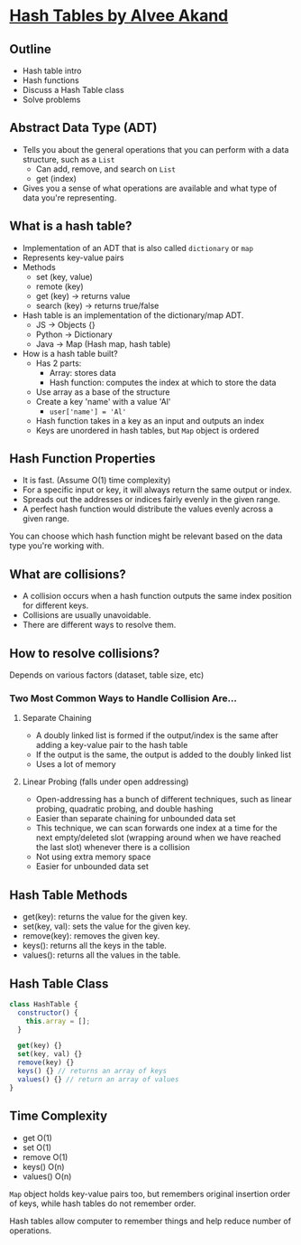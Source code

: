# [Hash Tables by Alvee Akand](https://docs.google.com/presentation/d/14SGqvWScvuQrWZqOzV_HasOTO7tnIlympT22ZnKpZHs/edit#slide=id.g35f391192_00)

## Outline

- Hash table intro
- Hash functions
- Discuss a Hash Table class
- Solve problems

## Abstract Data Type (ADT)

- Tells you about the general operations that you can perform with a data structure, such as a `List`
  - Can add, remove, and search on `List`
  - get (index)
- Gives you a sense of what operations are available and what type of data you're representing.

## What is a hash table?

- Implementation of an ADT that is also called `dictionary` or `map`
- Represents key-value pairs
- Methods
  - set (key, value)
  - remote (key)
  - get (key) -> returns value
  - search (key) -> returns true/false
- Hash table is an implementation of the dictionary/map ADT.
  - JS -> Objects {}
  - Python -> Dictionary
  - Java -> Map (Hash map, hash table)
- How is a hash table built?
  - Has 2 parts:
    - Array: stores data
    - Hash function: computes the index at which to store the data
  - Use array as a base of the structure
  - Create a key 'name' with a value 'Al'
    - `user['name'] = 'Al'`
  - Hash function takes in a key as an input and outputs an index
  - Keys are unordered in hash tables, but `Map` object is ordered

## Hash Function Properties

- It is fast. (Assume O(1) time complexity)
- For a specific input or key, it will always return the same output or index.
- Spreads out the addresses or indices fairly evenly in the given range.
- A perfect hash function would distribute the values evenly across a given range.

You can choose which hash function might be relevant based on the data type you're working with.

## What are collisions?

- A collision occurs when a hash function outputs the same index position for different keys.
- Collisions are usually unavoidable.
- There are different ways to resolve them.

## How to resolve collisions?

Depends on various factors (dataset, table size, etc)

### Two Most Common Ways to Handle Collision Are...

1. Separate Chaining
   - A doubly linked list is formed if the output/index is the same after adding a key-value pair to the hash table
   - If the output is the same, the output is added to the doubly linked list
   - Uses a lot of memory

2. Linear Probing (falls under open addressing)
   - Open-addressing has a bunch of different techniques, such as linear probing, quadratic probing, and double hashing
   - Easier than separate chaining for unbounded data set
   - This technique, we can scan forwards one index at a time for the next empty/deleted slot (wrapping around when we have reached the last slot) whenever there is a collision
   - Not using extra memory space
   - Easier for unbounded data set

## Hash Table Methods

- get(key): returns the value for the given key.
- set(key, val): sets the value for the given key.
- remove(key): removes the given key.
- keys(): returns all the keys in the table.
- values(): returns all the values in the table.

## Hash Table Class

```js
class HashTable {
  constructor() {
    this.array = [];
  }

  get(key) {}
  set(key, val) {}
  remove(key) {}
  keys() {} // returns an array of keys
  values() {} // return an array of values
}
```

## Time Complexity

- get O(1)
- set O(1)
- remove O(1)
- keys() O(n)
- values() O(n)

`Map` object holds key-value pairs too, but remembers original insertion order of keys, while hash tables do not remember order.

Hash tables allow computer to remember things and help reduce number of operations.